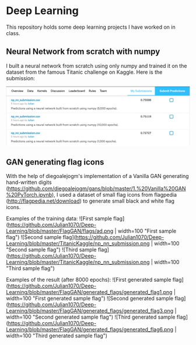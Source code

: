 # Deep Learning
This repository holds some deep learning projects I have worked on in class.

## Neural Network from scratch with numpy
I built a neural network from scratch using only numpy and trained it on the dataset from the famous Titanic challenge on Kaggle. Here is the submission:

![Screenshot of Kaggle submission](https://github.com/Julian1070/Deep-Learning/blob/master/TitanicKaggle/np_nn_submission.png "Screenshot of Kaggle submission")

## GAN generating flag icons
With the help of diegoalejogm's implementation of a Vanilla GAN generating hand-written digits (https://github.com/diegoalejogm/gans/blob/master/1.%20Vanilla%20GAN%20PyTorch.ipynb), I used a dataset of small flag icons from flagpedia (http://flagpedia.net/download) to generate small black and white flag icons.

Examples of the training data:
![First sample flag](https://github.com/Julian1070/Deep-Learning/blob/master/FlagGAN/flags/ad.png | width=100 "First sample flag")
![Second sample flag](https://github.com/Julian1070/Deep-Learning/blob/master/TitanicKaggle/np_nn_submission.png | width=100 "Second sample flag")
![Third sample flag](https://github.com/Julian1070/Deep-Learning/blob/master/TitanicKaggle/np_nn_submission.png | width=100 "Third sample flag")

Examples of the result (after 8000 epochs):
![First generated sample flag](https://github.com/Julian1070/Deep-Learning/blob/master/FlagGAN/generated_flags/generated_flag1.png | width=100 "First generated sample flag")
![Second generated sample flag](https://github.com/Julian1070/Deep-Learning/blob/master/FlagGAN/generated_flags/generated_flag3.png | width=100 "Second generated sample flag")
![Third generated sample flag](https://github.com/Julian1070/Deep-Learning/blob/master/FlagGAN/generated_flags/generated_flag6.png | width=100 "Third generated sample flag")
